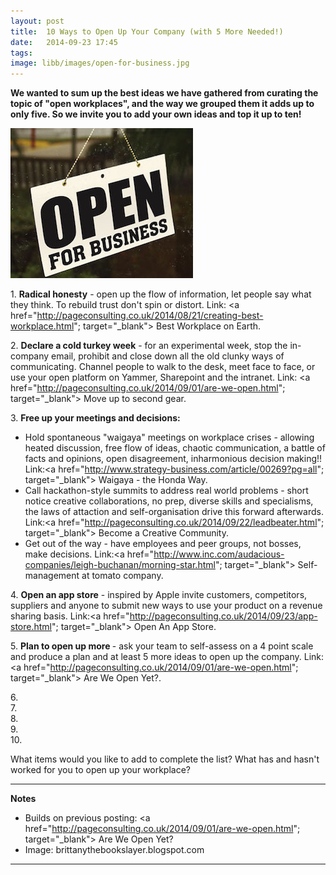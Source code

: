 ```yaml
---
layout: post
title:  10 Ways to Open Up Your Company (with 5 More Needed!)
date:   2014-09-23 17:45
tags: 
image: libb/images/open-for-business.jpg
---
```


**We wanted to sum up the best ideas we have gathered from curating the topic of "open workplaces", and the way we grouped them it adds up to only five. So we invite you to add your own ideas and top it up to ten!**

![](/libb/images/open-for-business.jpg)

1\. <b>Radical honesty</b> - open up the flow of information, let people say what they think. To rebuild trust don't spin or distort. Link: <a href="http://pageconsulting.co.uk/2014/08/21/creating-best-workplace.html"; target="_blank"> Best Workplace on Earth</a>. 

2\. <b>Declare a cold turkey week</b> - for an experimental week, stop the in-company email, prohibit and close down all the old clunky ways of communicating. Channel people to walk to the desk, meet face to face, or use your open platform on Yammer, Sharepoint and the intranet. Link: <a href="http://pageconsulting.co.uk/2014/09/01/are-we-open.html"; target="_blank"> Move up to second gear</a>.  

3\. <b>Free up your meetings and decisions:</b>  

  * Hold spontaneous "waigaya" meetings on workplace crises - allowing heated discussion, free flow of ideas, chaotic communication, a battle of facts and opinions, open disagreement, inharmonious decision making!! Link:<a href="http://www.strategy-business.com/article/00269?pg=all"; target="_blank"> Waigaya - the Honda Way</a>.     
  * Call hackathon-style summits to address real world problems - short notice creative collaborations, no prep, diverse skills and specialisms, the laws of attaction and self-organisation drive this forward afterwards. Link:<a href="http://pageconsulting.co.uk/2014/09/22/leadbeater.html"; target="_blank"> Become a Creative Community</a>. 
  * Get out of the way - have employees and peer groups, not bosses, make decisions. Link:<a href="http://www.inc.com/audacious-companies/leigh-buchanan/morning-star.html"; target="_blank"> Self-management at tomato company</a>.  

4\. <b>Open an app store</b> - inspired by Apple invite customers, competitors, suppliers and anyone to submit new ways to use your product on a revenue sharing basis. Link:<a href="http://pageconsulting.co.uk/2014/09/23/app-store.html"; target="_blank"> Open An App Store</a>.

5\. <b>Plan to open up more </b> - ask your team to self-assess on a 4 point scale and produce a plan and at least 5 more ideas to open up the company. Link:<a href="http://pageconsulting.co.uk/2014/09/01/are-we-open.html"; target="_blank"> Are We Open Yet?</a>. 

6\.  
7\.  
8\.  
9\.  
10\.   

What items would you like to add to complete the list? What has and hasn't worked for you to open up your workplace?

__________________
<b>Notes</b>

* Builds on previous posting: <a href="http://pageconsulting.co.uk/2014/09/01/are-we-open.html"; target="_blank"> Are We Open Yet?</a>    
* Image: brittanythebookslayer.blogspot.com

__________________







